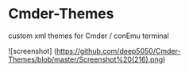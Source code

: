 # Cmder-Themes
custom xml themes for Cmder / conEmu terminal

![screenshot] (https://github.com/deep5050/Cmder-Themes/blob/master/Screenshot%20(216).png)
